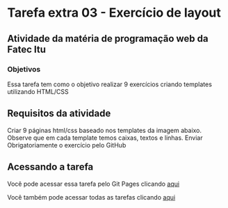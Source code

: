 # Tarefa extra 03 - Exercício de layout

## Atividade da matéria de programação web da Fatec Itu
### Objetivos 
Essa tarefa tem como o objetivo realizar 9 exercícios criando templates utilizando HTML/CSS


## Requisitos da atividade
Criar 9 páginas html/css baseado nos templates da imagem abaixo.
Observe que em cada template temos caixas, textos e linhas.
Enviar Obrigatoriamente o exercício pelo GitHub

## Acessando a tarefa

Você pode acessar essa tarefa pelo Git Pages clicando [aqui](https://luizaugusto527.github.io/pweb-fatec-itu/tarefa-extra-3/index.html)

Você também pode acessar todas as tarefas clicando [aqui](https://luizaugusto527.github.io/pweb-fatec-itu/)

